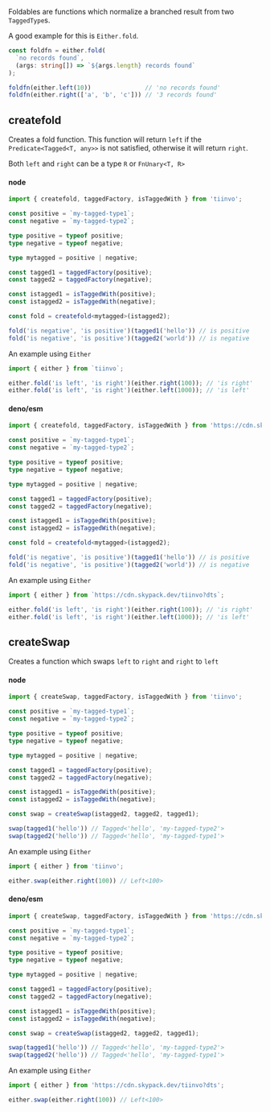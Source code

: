 Foldables are functions which normalize a branched result from two `TaggedType`s.

A good example for this is `Either.fold`.

```ts
const foldfn = either.fold(
  `no records found`, 
  (args: string[]) => `${args.length} records found`
);

foldfn(either.left(10))               // 'no records found'
foldfn(either.right(['a', 'b', 'c'])) // '3 records found'
```


## createfold

Creates a fold function.
This function will return `left` if the `Predicate<Tagged<T, any>>` is not satisfied,
otherwise it will return `right`.

Both `left` and `right` can be a type `R` or `FnUnary<T, R>`

<!-- tabs:start --->

#### **node**

```ts
import { createfold, taggedFactory, isTaggedWith } from 'tiinvo';

const positive = `my-tagged-type1`;
const negative = `my-tagged-type2`;

type positive = typeof positive;
type negative = typeof negative;

type mytagged = positive | negative;

const tagged1 = taggedFactory(positive);
const tagged2 = taggedFactory(negative);

const istagged1 = isTaggedWith(positive);
const istagged2 = isTaggedWith(negative);

const fold = createfold<mytagged>(istagged2);

fold('is negative', 'is positive')(tagged1('hello')) // is positive
fold('is negative', 'is positive')(tagged2('world')) // is negative
```

An example using `Either`

```ts
import { either } from `tiinvo`;

either.fold('is left', 'is right')(either.right(100)); // 'is right'
either.fold('is left', 'is right')(either.left(1000)); // 'is left'
```

#### **deno/esm**

```ts
import { createfold, taggedFactory, isTaggedWith } from 'https://cdn.skypack.dev/tiinvo?dts';

const positive = `my-tagged-type1`;
const negative = `my-tagged-type2`;

type positive = typeof positive;
type negative = typeof negative;

type mytagged = positive | negative;

const tagged1 = taggedFactory(positive);
const tagged2 = taggedFactory(negative);

const istagged1 = isTaggedWith(positive);
const istagged2 = isTaggedWith(negative);

const fold = createfold<mytagged>(istagged2);

fold('is negative', 'is positive')(tagged1('hello')) // is positive
fold('is negative', 'is positive')(tagged2('world')) // is negative
```

An example using `Either`

```ts
import { either } from `https://cdn.skypack.dev/tiinvo?dts`;

either.fold('is left', 'is right')(either.right(100)); // 'is right'
either.fold('is left', 'is right')(either.left(1000)); // 'is left'
```

<!-- tabs:end --->

## createSwap

Creates a function which swaps `left` to `right` and `right` to `left`

<!-- tabs:start --->

#### **node**

```ts
import { createSwap, taggedFactory, isTaggedWith } from 'tiinvo';

const positive = `my-tagged-type1`;
const negative = `my-tagged-type2`;

type positive = typeof positive;
type negative = typeof negative;

type mytagged = positive | negative;

const tagged1 = taggedFactory(positive);
const tagged2 = taggedFactory(negative);

const istagged1 = isTaggedWith(positive);
const istagged2 = isTaggedWith(negative);

const swap = createSwap(istagged2, tagged2, tagged1);

swap(tagged1('hello')) // Tagged<'hello', 'my-tagged-type2'>
swap(tagged2('hello')) // Tagged<'hello', 'my-tagged-type1'>
```

An example using `Either`

```ts
import { either } from 'tiinvo';

either.swap(either.right(100)) // Left<100>
```

#### **deno/esm**

```ts
import { createSwap, taggedFactory, isTaggedWith } from 'https://cdn.skypack.dev/tiinvo?dts';

const positive = `my-tagged-type1`;
const negative = `my-tagged-type2`;

type positive = typeof positive;
type negative = typeof negative;

type mytagged = positive | negative;

const tagged1 = taggedFactory(positive);
const tagged2 = taggedFactory(negative);

const istagged1 = isTaggedWith(positive);
const istagged2 = isTaggedWith(negative);

const swap = createSwap(istagged2, tagged2, tagged1);

swap(tagged1('hello')) // Tagged<'hello', 'my-tagged-type2'>
swap(tagged2('hello')) // Tagged<'hello', 'my-tagged-type1'>
```

An example using `Either`

```ts
import { either } from 'https://cdn.skypack.dev/tiinvo?dts';

either.swap(either.right(100)) // Left<100>
```

<!-- tabs:end --->
